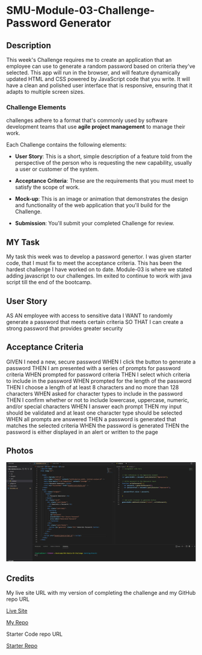 # SMU-Module-03-Challenge-Password Generator

## Description

This week's Challenge requires me to create an application that an employee can use to generate a random password based on criteria they've selected. This app will run in the browser, and will feature dynamically updated HTML and CSS powered by JavaScript code that you write. It will have a clean and polished user interface that is responsive, ensuring that it adapts to multiple screen sizes.

### Challenge Elements

challenges adhere to a format that's commonly used by software development teams that use **agile project management** to manage their work.

Each Challenge contains the following elements:

* **User Story**: This is a short, simple description of a feature told from the perspective of the person who is requesting the new capability, usually a user or customer of the system.
* **Acceptance Criteria**: These are the requirements that you must meet to satisfy the scope of work.
* **Mock-up**: This is an image or animation that demonstrates the design and functionality of the web application that you'll build for the Challenge.

* **Submission**: You'll submit your completed Challenge for review.

## MY Task

My task this week was to develop a password genertor. I was given starter code, that I must fix to meet the acceptance criteria. This has been the hardest challenge I have worked on to date. Module-03 is where we stated adding javascript to our challenges. Im exited to continue to work with java script till the end of the bootcamp.  

## User Story

AS AN employee with access to sensitive data
I WANT to randomly generate a password that meets certain criteria
SO THAT I can create a strong password that provides greater security

## Acceptance Criteria

GIVEN I need a new, secure password
WHEN I click the button to generate a password
THEN I am presented with a series of prompts for password criteria
WHEN prompted for password criteria
THEN I select which criteria to include in the password
WHEN prompted for the length of the password
THEN I choose a length of at least 8 characters and no more than 128 characters
WHEN asked for character types to include in the password
THEN I confirm whether or not to include lowercase, uppercase, numeric, and/or special characters
WHEN I answer each prompt
THEN my input should be validated and at least one character type should be selected
WHEN all prompts are answered
THEN a password is generated that matches the selected criteria
WHEN the password is generated
THEN the password is either displayed in an alert or written to the page

## Photos

![screenshot](Assets\images\vscode.jpg)


## Credits

My live site URL with my version of completing the challenge and my GitHub repo URL

[Live Site ](https://jemmert10.github.io/SMU-Module-03-Challenge/)

[My Repo ](https://github.com/JEmmert10/SMU-Module-03-Challenge)


Starter Code repo URL

[Starter Repo ](https://github.com/coding-boot-camp/friendly-parakeet)





